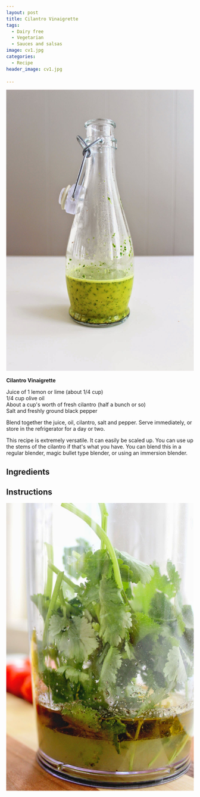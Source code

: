 ```yaml
---
layout: post
title: Cilantro Vinaigrette
tags:
  - Dairy free
  - Vegetarian
  - Sauces and salsas
image: cv1.jpg
categories:
  - Recipe
header_image: cv1.jpg

---
```


![Image of Cilantro Vinaigrette.](/upload/cv1.jpg)

**Cilantro Vinaigrette**  
  
Juice of 1 lemon or lime (about 1/4 cup)  
1/4 cup olive oil  
About a cup's worth of fresh cilantro (half a bunch or so)  
Salt and freshly ground black pepper  
  
Blend together the juice, oil, cilantro, salt and pepper. Serve immediately, or store in the refrigerator for a day or two.  
  
This recipe is extremely versatile. It can easily be scaled up. You can use up the stems of the cilantro if that's what you have. You can blend this in a regular blender, magic bullet type blender, or using an immersion blender.

## Ingredients



## Instructions







![Image of Cilantro Vinaigrette.](/upload/cv2.jpg)